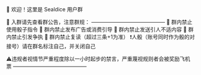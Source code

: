 🎉 欢迎！这里是 Sealdice 用户群

📌 入群请先查看群公告，注意群规：
——————————————
🚫 群内禁止使用骰子指令
🚫 群内禁止发布广告或消费引导
🚫 群内禁止发送引人不适内容
🚫 群内禁止引发争执
🚫 群内禁止复读（超过三条+1为准）
❗人骰（账号同时作为骰的对接号）请在群名标注自己，并关闭自己

⚠违规者视情节严重程度除以一小时起步的禁言，严重蔑视规则者会被奖励飞机票
——————————————